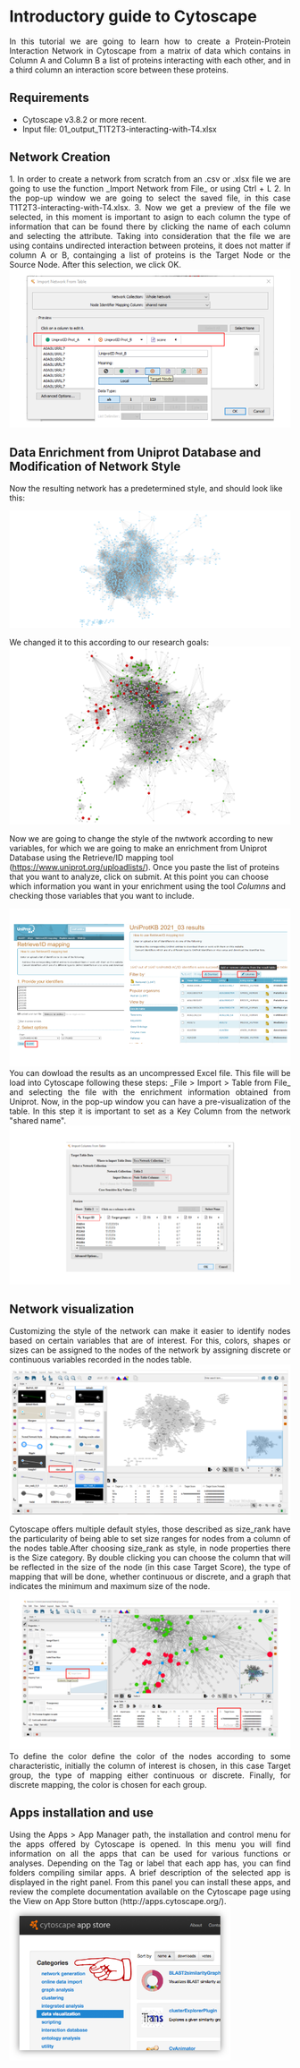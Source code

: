# Introductory guide to Cytoscape

<div align="justify">In this tutorial we are going to learn how to create a Protein-Protein Interaction Network in Cytoscape from a matrix of data which contains in Column A and Column B a list of proteins interacting with each other, and in a third column an interaction score between these proteins.</div>

## Requirements
+ Cytoscape v3.8.2 or more recent.
+ Input file: 01_output_T1T2T3-interacting-with-T4.xlsx

## Network Creation
<div align="justify">1. In order to create a network from scratch from an .csv or .xlsx file we are going to use the function _Import Network from File_ or using Ctrl + L
2. In the pop-up window we are going to select the saved file, in this case T1T2T3-interacting-with-T4.xlsx.
3. Now we get a preview of the file we selected, in this moment is important to asign to each column the type of information that can be found there by clicking the name of each column and selecting the attribute. Taking into consideration that the file we are using contains undirected interaction between proteins, it does not matter if column A or B, containging a list of proteins is the Target Node or the Source Node. After this selection, we click OK.</div>

<img src=".\media\1.png" style="zoom:60%;" />

## Data Enrichment from Uniprot Database and Modification of Network Style 
Now the resulting network has a predetermined style, and should look like this:

<img src=".\media\2.png" style="zoom:60%;" />

We changed it to this according to our research goals:
<img src=".\media\Protein-Protein Interaction Network.png" style="zoom:60%;" />


Now we are going to change the style of the nwtwork according to new variables, for which we are going to make an enrichment from Uniprot Database using the Retrieve/ID mapping tool (https://www.uniprot.org/uploadlists/). Once you paste the list of proteins that you want to analyze, click on submit. At this point you can choose which information you want in your enrichment using the tool _Columns_ and checking those variables that you want to include.</div>

<img src=".\media\3.png" style="zoom:60%;" />

<div align="justify">You can dowload the results as an uncompressed Excel file. This file will be load into Cytoscape following these steps: _File > Import > Table from File_ and selecting the file with the enrichment information obtained from Uniprot. Now, in the pop-up window you can have a pre-visualization of the table. In this step it is important to set as a Key Column from the network "shared name".</div>

<img src=".\media\pic3.png" style="zoom:60%;" />

## Network visualization

<div align="justify">Customizing the style of the network can make it easier to identify nodes based on certain variables that are of interest. For this, colors, shapes or sizes can be assigned to the nodes of the network by assigning discrete or continuous variables recorded in the nodes table.</div>

<img src=".\media\pic4.png" style="zoom:60%;" />

<div align="justify">Cytoscape offers multiple default styles, those described as size_rank have the particularity of being able to set size ranges for nodes from a column of the nodes table.After choosing size_rank as style, in node properties there is the Size category. By double clicking you can choose the column that will be reflected in the size of the node (in this case Target Score), the type of mapping that will be done, whether continuous or discrete, and a graph that indicates the minimum and maximum size of the node.</div>

<img src=".\media\pic5.png" style="zoom:60%;" />
 
<div align="justify">To define the color define the color of the nodes according to some characteristic, initially the column of interest is chosen, in this case Target group, the type of mapping either continuous or discrete. Finally, for discrete mapping, the color is chosen for each group.</div>

## Apps installation and use
<div align="justify">Using the Apps > App Manager path, the installation and control menu for the apps offered by Cytoscape is opened. In this menu you will find information on all the apps that can be used for various functions or analyses. Depending on the Tag or label that each app has, you can find folders compiling similar apps. A brief description of the selected app is displayed in the right panel. From this panel you can install these apps, and review the complete documentation available on the Cytoscape page using the View on App Store button (http://apps.cytoscape.org/).</div>

<img src=".\media\pic6.png" style="zoom:60%;" />
